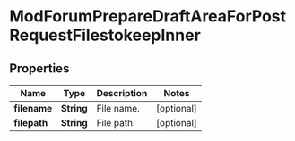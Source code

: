 

# ModForumPrepareDraftAreaForPostRequestFilestokeepInner


## Properties

| Name | Type | Description | Notes |
|------------ | ------------- | ------------- | -------------|
|**filename** | **String** | File name. |  [optional] |
|**filepath** | **String** | File path. |  [optional] |



